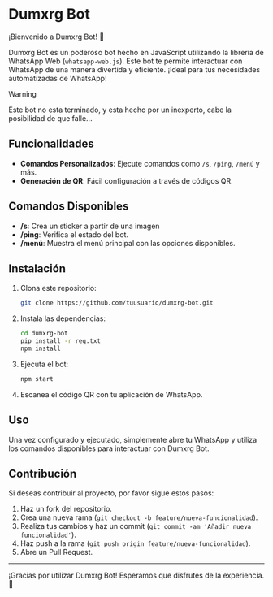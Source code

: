# Dumxrg Bot

¡Bienvenido a Dumxrg Bot! 🎉

Dumxrg Bot es un poderoso bot hecho en JavaScript utilizando la librería de WhatsApp Web (`whatsapp-web.js`). Este bot te permite interactuar con WhatsApp de una manera divertida y eficiente. ¡Ideal para tus necesidades automatizadas de WhatsApp!

> [!WARNING]  
> Este bot no esta terminado, y esta hecho por un inexperto, cabe la posibilidad de que falle...
## Funcionalidades

- **Comandos Personalizados**: Ejecute comandos como `/s`, `/ping`, `/menú` y más.
- **Generación de QR**: Fácil configuración a través de códigos QR.

## Comandos Disponibles

- **/s**: Crea un sticker a partir de una imagen
- **/ping**: Verifica el estado del bot.
- **/menú**: Muestra el menú principal con las opciones disponibles.


## Instalación

1. Clona este repositorio:
    ```bash
    git clone https://github.com/tuusuario/dumxrg-bot.git
    ```

2. Instala las dependencias:
    ```bash
    cd dumxrg-bot
    pip install -r req.txt
    npm install
    ```

3. Ejecuta el bot:
    ```bash
    npm start
    ```

4. Escanea el código QR con tu aplicación de WhatsApp.

## Uso

Una vez configurado y ejecutado, simplemente abre tu WhatsApp y utiliza los comandos disponibles para interactuar con Dumxrg Bot.

## Contribución

Si deseas contribuir al proyecto, por favor sigue estos pasos:

1. Haz un fork del repositorio.
2. Crea una nueva rama (`git checkout -b feature/nueva-funcionalidad`).
3. Realiza tus cambios y haz un commit (`git commit -am 'Añadir nueva funcionalidad'`).
4. Haz push a la rama (`git push origin feature/nueva-funcionalidad`).
5. Abre un Pull Request.

---

¡Gracias por utilizar Dumxrg Bot! Esperamos que disfrutes de la experiencia. 🚀
